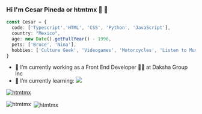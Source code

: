### Hi I'm Cesar Pineda or htmtmx 🐺 👋

```Typescript
const Cesar = {
  code: ['Typescript','HTML', 'CSS', 'Python', 'JavaScript'],
  country: "Mexico",
  age: new Date().getFullYear() - 1996,
  pets: ['Bruce', 'Nina'],
  hobbies: ['Culture Geek', 'Videogames', 'Motorcycles', 'Listen to Music', ]
}
```
- 🔭 I’m currently working as a Front End Developer 🧑‍💻 at Daksha Group Inc
- 🌱 I’m currently learning: <img src="https://skillicons.dev/icons?i=typescript,react,nextjs" />

<p align="left"> <a href="https://github.com/ryo-ma/github-profile-trophy"><img src="https://github-profile-trophy.vercel.app/?username=htmtmx" alt="htmtmx" /></a> </p>

<p><img align="left" src="https://github-readme-stats.vercel.app/api/top-langs?username=htmtmx&show_icons=true&locale=en&layout=compact" alt="htmtmx" /></p>

<p>&nbsp;<img align="center" src="https://github-readme-stats.vercel.app/api?username=htmtmx&show_icons=true&locale=en" alt="htmtmx" /></p>

<!--
**htmtmx/htmtmx** is a ✨ _special_ ✨ repository because its `README.md` (this file) appears on your GitHub profile.

Here are some ideas to get you started:

- 🔭 I’m currently working on ...
- 🌱 I’m currently learning ...
- 👯 I’m looking to collaborate on ...
- 🤔 I’m looking for help with ...
- 💬 Ask me about ...
- 📫 How to reach me: ...
- 😄 Pronouns: ...
- ⚡ Fun fact: ...
-->
